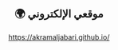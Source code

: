 <h2 align="center">🌍 موقعي الإلكتروني</h2>

<p align="center">
  <a href="https://akramaljabari.github.io/">
https://akramaljabari.github.io/
  </a>
</p>
